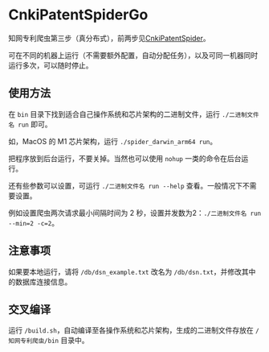 # CnkiPatentSpiderGo

知网专利爬虫第三步（真分布式），前两步见[CnkiPatentSpider](https://github.com/aFlyBird0/CnkiPatentSpider)。

可在不同的机器上运行（不需要额外配置，自动分配任务），以及可同一机器同时运行多次，可以随时停止。

## 使用方法

在 `bin` 目录下找到适合自己操作系统和芯片架构的二进制文件，运行 `./二进制文件名 run` 即可。

如，MacOS 的 M1 芯片架构，运行 `./spider_darwin_arm64 run`。

把程序放到后台运行，不要关掉。当然也可以使用 `nohup` 一类的命令在后台运行。

还有些参数可以设置，可运行 `./二进制文件名 run --help` 查看。一般情况下不需要设置。

例如设置爬虫两次请求最小间隔时间为 2 秒，设置并发数为2：`./二进制文件名 run --min=2 -c=2`。

## 注意事项

如果要本地运行，请将 `/db/dsn_example.txt` 改名为 `/db/dsn.txt`，并修改其中的数据库连接信息。

## 交叉编译

运行 `/build.sh`，自动编译至各操作系统和芯片架构，生成的二进制文件存放在 `/知网专利爬虫/bin` 目录中。
